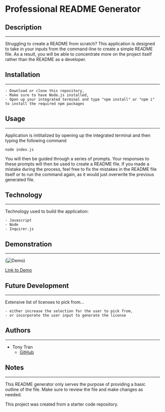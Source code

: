 # Professional README Generator

## Description

---

Struggling to create a README from scratch? This application is designed to take in your inputs from the command-line to create a simple README file. As a result, you will be able to concentrate more on the project itself rather than the README as a developer.

## Installation

---

    - Download or clone this repository,
    - Make sure to have Node.js installed,
    - Open up your integrated terminal and type "npm install" or "npm i" to install the required npm packages

## Usage

---

Application is inititalized by opening up the integrated terminal and then typing the following command

    node index.js

You will then be guided through a series of prompts. Your responses to these prompts will then be used to create a README file. If you made a mistake during the process, feel free to fix the mistakes in the README file itself or to run the command again, as it would just overwrite the previous generated file.

## Technology

---

Technology used to build the application:

    - Javascript
    - Node
    - Inquirer.js

## Demonstration

---

(![Demo](Develop/README%20Starter.gif))

[Link to Demo](https://drive.google.com/file/d/1nbSr0hNMpCtjgdVflibroDbflEvw94gg/view)

## Future Development

---

Extensive list of licenses to pick from...

    - either increase the selection for the user to pick from,
    - or incorporate the user input to generate the license

## Authors

---

- Tony Tran
  - [GitHub](https://github.com/tonytran97)

## Notes

---

This README generator only serves the purpose of providing a basic outline of the file. Make sure to review the file and make changes as needed.

This project was created from a starter code repository.
